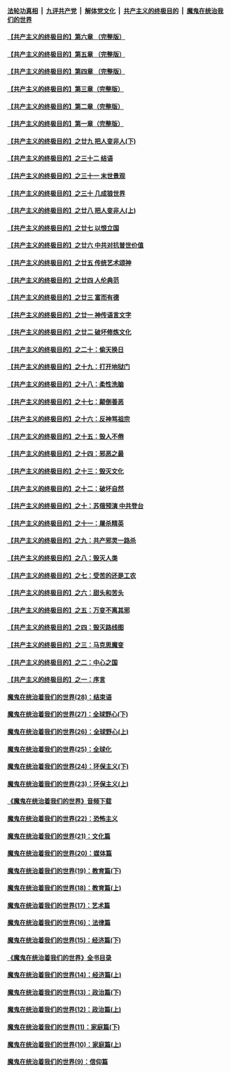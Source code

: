 ####  [法轮功真相](../../../../basic/blob/master/README.md?t=04242001) &nbsp;|&nbsp; [九评共产党](../../../../9ping.md/blob/master/README.md?t=04242001) &nbsp;|&nbsp; [解体党文化](../../../../jtdwh.md/blob/master/README.md?t=04242001)  &nbsp;|&nbsp; [共产主义的终极目的](../../../../gczydzjmd.md/blob/master/README.md?t=04242001) &nbsp;|&nbsp; [魔鬼在统治我们的世界](../../../../mgztzwmdsj.md/blob/master/README.md?t=04242001) 

#### [【共产主义的终极目的】第六章 （完整版）](../pages/nsc422/n11428913.md?t=04242001) 

#### [【共产主义的终极目的】第五章 （完整版）](../pages/nsc422/n11428912.md?t=04242001) 

#### [【共产主义的终极目的】第四章 （完整版）](../pages/nsc422/n11428907.md?t=04242001) 

#### [【共产主义的终极目的】第三章（完整版）](../pages/nsc422/n11428848.md?t=04242001) 

#### [【共产主义的终极目的】第二章（完整版）](../pages/nsc422/n11428831.md?t=04242001) 

#### [【共产主义的终极目的】第一章（完整版）](../pages/nsc422/n11417651.md?t=04242001) 

#### [【共产主义的终极目的】之廿九 把人变非人(下)](../pages/nsc422/n11344140.md?t=04242001) 

#### [【共产主义的终极目的】之三十二 结语](../pages/nsc422/n11360535.md?t=04242001) 

#### [【共产主义的终极目的】之三十一 末世景观](../pages/nsc422/n11351129.md?t=04242001) 

#### [【共产主义的终极目的】之三十 几成狼世界](../pages/nsc422/n11348280.md?t=04242001) 

#### [【共产主义的终极目的】之廿八 把人变非人(上)](../pages/nsc422/n11340492.md?t=04242001) 

#### [【共产主义的终极目的】之廿七 以恨立国](../pages/nsc422/n11336944.md?t=04242001) 

#### [【共产主义的终极目的】之廿六 中共对抗普世价值](../pages/nsc422/n11324785.md?t=04242001) 

#### [【共产主义的终极目的】之廿五 传统艺术颂神](../pages/nsc422/n11296396.md?t=04242001) 

#### [【共产主义的终极目的】之廿四 人伦典范](../pages/nsc422/n11296397.md?t=04242001) 

#### [【共产主义的终极目的】之廿三 富而有德](../pages/nsc422/n11283598.md?t=04242001) 

#### [【共产主义的终极目的】之廿一 神传语言文字](../pages/nsc422/n11263265.md?t=04242001) 

#### [【共产主义的终极目的】之廿二 破坏修炼文化](../pages/nsc422/n11245728.md?t=04242001) 

#### [【共产主义的终极目的】之二十：偷天换日](../pages/nsc422/n11238846.md?t=04242001) 

#### [【共产主义的终极目的】之十九：打开地狱门](../pages/nsc422/n11206376.md?t=04242001) 

#### [【共产主义的终极目的】之十八：柔性洗脑](../pages/nsc422/n11199994.md?t=04242001) 

#### [【共产主义的终极目的】之十七：颠倒善恶](../pages/nsc422/n11179782.md?t=04242001) 

#### [【共产主义的终极目的】之十六：反神骂祖宗](../pages/nsc422/n11166798.md?t=04242001) 

#### [【共产主义的终极目的】之十五：毁人不倦](../pages/nsc422/n11166792.md?t=04242001) 

#### [【共产主义的终极目的】之十四：邪恶之最](../pages/nsc422/n11150249.md?t=04242001) 

#### [【共产主义的终极目的】之十三：毁灭文化](../pages/nsc422/n11135227.md?t=04242001) 

#### [【共产主义的终极目的】之十二：破坏自然](../pages/nsc422/n11135214.md?t=04242001) 

#### [【共产主义的终极目的】之十：苏俄预演 中共登台](../pages/nsc422/n11118424.md?t=04242001) 

#### [【共产主义的终极目的】之十一：屠杀精英](../pages/nsc422/n11118442.md?t=04242001) 

#### [【共产主义的终极目的】之九：共产邪灵一路杀](../pages/nsc422/n11114139.md?t=04242001) 

#### [【共产主义的终极目的】之八：毁灭人类](../pages/nsc422/n11108503.md?t=04242001) 

#### [【共产主义的终极目的】之七：受苦的还是工农](../pages/nsc422/n11101809.md?t=04242001) 

#### [【共产主义的终极目的】之六：甜头和苦头](../pages/nsc422/n11096971.md?t=04242001) 

#### [【共产主义的终极目的】之五：万变不离其邪](../pages/nsc422/n11091285.md?t=04242001) 

#### [【共产主义的终极目的】之四：毁灭路线图](../pages/nsc422/n11086284.md?t=04242001) 

#### [【共产主义的终极目的】之三：马克思魔变](../pages/nsc422/n11061941.md?t=04242001) 

#### [【共产主义的终极目的】之二：中心之国](../pages/nsc422/n11047728.md?t=04242001) 

#### [【共产主义的终极目的】之一：序言](../pages/nsc422/n11086077.md?t=04242001) 

#### [魔鬼在统治着我们的世界(28)：结束语](../pages/nsc422/n10936246.md?t=04242001) 

#### [魔鬼在统治着我们的世界(27)：全球野心(下)](../pages/nsc422/n10928319.md?t=04242001) 

#### [魔鬼在统治着我们的世界(26)：全球野心(上)](../pages/nsc422/n10900318.md?t=04242001) 

#### [魔鬼在统治着我们的世界(25)：全球化](../pages/nsc422/n10788205.md?t=04242001) 

#### [魔鬼在统治着我们的世界(24)：环保主义(下)](../pages/nsc422/n10695307.md?t=04242001) 

#### [魔鬼在统治着我们的世界(23)：环保主义(上)](../pages/nsc422/n10688613.md?t=04242001) 

#### [《魔鬼在统治着我们的世界》音频下载](../pages/nsc422/n10635553.md?t=04242001) 

#### [魔鬼在统治着我们的世界(22)：恐怖主义](../pages/nsc422/n10614727.md?t=04242001) 

#### [魔鬼在统治着我们的世界(21)：文化篇](../pages/nsc422/n10597706.md?t=04242001) 

#### [魔鬼在统治着我们的世界(20)：媒体篇](../pages/nsc422/n10586579.md?t=04242001) 

#### [魔鬼在统治着我们的世界(19)：教育篇(下)](../pages/nsc422/n10564808.md?t=04242001) 

#### [魔鬼在统治着我们的世界(18)：教育篇(上)](../pages/nsc422/n10526970.md?t=04242001) 

#### [魔鬼在统治着我们的世界(17)：艺术篇](../pages/nsc422/n10499093.md?t=04242001) 

#### [魔鬼在统治着我们的世界(16)：法律篇](../pages/nsc422/n10485969.md?t=04242001) 

#### [魔鬼在统治着我们的世界(15)：经济篇(下)](../pages/nsc422/n10469975.md?t=04242001) 

#### [《魔鬼在统治着我们的世界》全书目录](../pages/nsc422/n10464261.md?t=04242001) 

#### [魔鬼在统治着我们的世界(14)：经济篇(上)](../pages/nsc422/n10457370.md?t=04242001) 

#### [魔鬼在统治着我们的世界(13)：政治篇(下)](../pages/nsc422/n10448270.md?t=04242001) 

#### [魔鬼在统治着我们的世界(12)：政治篇(上)](../pages/nsc422/n10444576.md?t=04242001) 

#### [魔鬼在统治着我们的世界(11)：家庭篇(下)](../pages/nsc422/n10440961.md?t=04242001) 

#### [魔鬼在统治着我们的世界(10)：家庭篇(上)](../pages/nsc422/n10435448.md?t=04242001) 

#### [魔鬼在统治着我们的世界(9)：信仰篇](../pages/nsc422/n10432159.md?t=04242001) 

